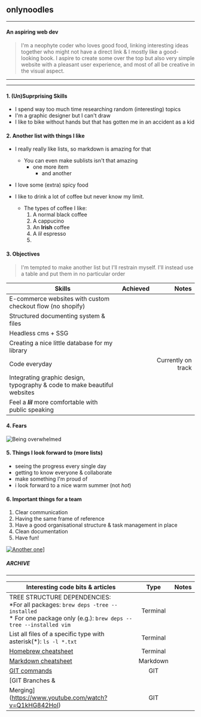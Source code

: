 ## **onlynoodles**

---
#### An aspiring web dev

> I'm a neophyte coder who loves good food, linking interesting ideas together who might not have a direct link & I mostly like a good-looking book. I aspire to create some over the top but also very simple website with a pleasant user experience, and most of all be creative in the visual aspect.

---
---

#### 1. (Un)Suprprising Skills
- I spend way too much time researching random (interesting) topics
- I'm a graphic designer but I can't draw
- I like to bike without hands but that has gotten me in an accident as a kid

#### 2. Another list with things I like
- I really really like lists, so markdown is amazing for that
    - You can even make sublists isn't that amazing
        - one more item
            - and another
    
- I love some (extra) spicy food
- I like to drink a lot of coffee but never know my limit.
    - The types of coffee I like:
        1. A normal black coffee
        2. A cappucino
        3. An **Irish** coffee
        4. A *lil* espresso
        5. 

#### 3. Objectives

>I'm tempted to make another list but I'll restrain myself. I'll instead use a table and put them in no particular order
  

| **Skills** | Achieved|Notes|
|----|:---:|---:|
|E-commerce websites with custom checkout flow (no shopify) |||
|Structured documenting system & files |||
|Headless cms + SSG |||
|Creating a nice little database for my library|||
|Code everyday ||Currently on track|
|Integrating graphic design, typography & code to make beautiful websites|||
|Feel a ***lil*** more comfortable with public speaking|||

#### 4. Fears

![Being overwhelmed](https://media.tenor.com/OVNOwVWNLMcAAAAC/ghibli-feels.gif)

#### 5. Things I look forward to (more lists)

- seeing the progress every single day
- getting to know everyone & collaborate
- make something I'm proud of
- i look forward to a nice warm summer (not *hot*)

#### 6. Important things for a team

1. Clear communication
2. Having the same frame of reference
3. Have a good organisational structure & task management in place 
4. Clean documentation
5. Have fun!

[![Another one](https://media.tenor.com/P3t-DfzWs1oAAAAC/ghost-in-the-shell.gif)](https://www.google.com/)]
##### ARCHIVE
___

| **Interesting code bits & articles** | Type | Notes |
|----|:---:|---:|
| TREE STRUCTURE DEPENDENCIES:<br> *For all packages: `brew deps -tree --installed` <br> * For one package only (e.g.): `brew deps --tree --installed vim` | Terminal||
| List all files of a specific type with asterisk(*): `ls -l *.txt` | Terminal ||
| [Homebrew cheatsheet](https://devhints.io/homebrew)| Terminal ||
|[Markdown cheatsheet](https://www.markdownguide.org/cheat-sheet/)| Markdown ||
|[GIT commands](https://git-scm.com/docs)| GIT ||
|[GIT Branches & 
Merging](https://www.youtube.com/watch?v=Q1kHG842HoI)|GIT||



    


    
    
